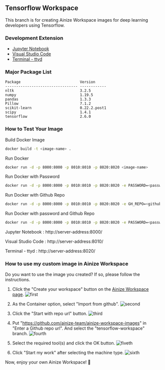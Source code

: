 ## Tensorflow Workspace

This branch is for creating Ainize Workspace images for deep learning developers using Tensorflow.

### Development Extension

- [Jupyter Notebook](https://jupyter.org/)
- [Visual Studio Code](https://github.com/cdr/code-server)
- [Terminal - ttyd](https://github.com/tsl0922/ttyd)

### Major Package List

```
Package                           Version
--------------------------------- ------------
nltk                              3.2.5
numpy                             1.19.5
pandas                            1.3.3
Pillow                            7.1.2
scikit-learn                      0.22.2.post1
scipy                             1.4.1
tensorflow                        2.6.0
```

### How to Test Your Image

Build Docker Image

```bash
docker build -t <image-name> .
```

Run Docker

```bash
docker run -d -p 8000:8000 -p 8010:8010 -p 8020:8020 <image-name>
```

Run Docker with Password

```bash
docker run -d -p 8000:8000 -p 8010:8010 -p 8020:8020 -e PASSWORD=<password> <image-name>
```

Run Docker with Github Repo

```bash
docker run -d -p 8000:8000 -p 8010:8010 -p 8020:8020 -e GH_REPO=<github-repo> <image-name>
```

Run Docker with password and Github Repo

```bash
docker run -d -p 8000:8000 -p 8010:8010 -p 8020:8020 -e PASSWORD=<password> -e GH_REPO=<github-repo> <image-name>
```

Jupyter Notebook : http://server-address:8000/

Visual Studio Code : http://server-address:8010/

Terminal - ttyd : http://server-address:8020/

### How to use my custom image in Ainize Workspace

Do you want to use the image you created? If so, please follow the instructions.

1. Click the "Create your workspace" button on the [Ainize Workspace page](https://ainize.ai/workspace).
   ![first](https://user-images.githubusercontent.com/20783224/130539311-eebccc01-b037-4452-a8d9-161295fa42bb.png)

2. As the Container option, select "Import from github".
   ![second](https://user-images.githubusercontent.com/20783224/130539536-1d466e72-5370-485e-b989-fc9c73d3eabe.png)

3. Click the "Start with repo url" button.
   ![third](https://user-images.githubusercontent.com/20783224/130539682-7ee3c764-8073-4787-90ef-b299e71607ef.png)

4. Put "https://github.com/ainize-team/ainize-workspace-images" in "Enter a Github repo url". And select the "tensorflow-workspace" branch.
   ![fourth](https://user-images.githubusercontent.com/20783224/135016746-e9c0bf3d-c543-41c4-ba0e-dc4384e657bc.png)

5. Select the required tool(s) and click the OK button.
   ![fiveth](https://user-images.githubusercontent.com/20783224/135016792-aff573d6-e204-4dcd-b85d-d2409dc5e4e9.png)

6. Click "Start my work" after selecting the machine type.
   ![sixth](https://user-images.githubusercontent.com/20783224/135016827-f5375434-41ba-46fb-9ccb-fcb87eacb7b5.png)

Now, enjoy your own Ainize Workspace! 🎉
